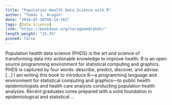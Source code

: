 ```yaml
---
title: "Population Health Data Science with R"
author: "Tomás J. Aragón"
date: "2018-07-16T06:14:56Z"
tags: [Data Science]
link: "https://bookdown.org/taragonmd/phds/"
length_weight: "25.3%"
pinned: false
---
```


Population health data science (PHDS) is the art and science of transforming data into actionable knowledge to improve health. R is an open source programming environment for statistical computing and graphics. PHDS is captured by four words: describe, predict, discover, and advise. [...] I am writing this book to introduce R—a programming language and environment for statistical computing and graphics—to public health epidemiologists and health care analysts conducting population health analyses. Recent graduates come prepared with a solid foundation in epidemiological and statistical ...
